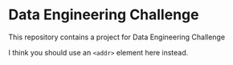 # Data Engineering Challenge
This repository contains a project for Data Engineering Challenge

I think you should use an
`<addr>` element here instead.
